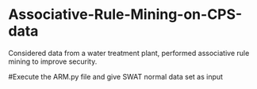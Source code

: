 # Associative-Rule-Mining-on-CPS-data
Considered data from a water treatment plant, performed associative rule mining to improve security.

#Execute the ARM.py file and give SWAT normal data set as input
